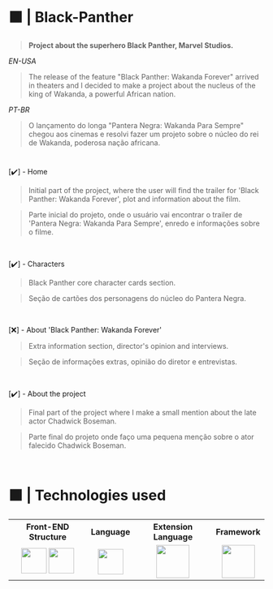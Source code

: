 # ⬛ | Black-Panther
> **Project about the superhero Black Panther, Marvel Studios.**

*EN-USA*
> The release of the feature "Black Panther: Wakanda Forever" arrived in theaters and I decided to make a project about the nucleus of the king of Wakanda, a powerful African nation.

*PT-BR*
> O lançamento do longa "Pantera Negra: Wakanda Para Sempre" chegou aos cinemas e resolvi fazer um projeto sobre o núcleo do rei de Wakanda, poderosa nação africana.

#

[✔️] - Home
> Initial part of the project, where the user will find the trailer for 'Black Panther: Wakanda Forever', plot and information about the film.

> Parte inicial do projeto, onde o usuário vai encontrar o trailer de 'Pantera Negra: Wakanda Para Sempre', enredo e informações sobre o filme.

<br>

[✔️] - Characters
> Black Panther core character cards section.

> Seção de cartões dos personagens do núcleo do Pantera Negra.

<br>

[❌] - About 'Black Panther: Wakanda Forever'
> Extra information section, director's opinion and interviews.

>Seção de informações extras, opinião do diretor e entrevistas.

<br>

[✔️] - About the project
>Final part of the project where I make a small mention about the late actor Chadwick Boseman.

>Parte final do projeto onde faço uma pequena menção sobre o ator falecido Chadwick Boseman.

<br>

# ⬛ | Technologies used

<table>
    <tr>
        <th columnspan=2>Front-END Structure</th>
        <th columnspan=1>Language</th>
        <th columnspan=1>Extension Language</th>
        <th columnspan=1>Framework</th>
    </tr>
    <tr align="center">
        <td>
            <img width="50" src="https://cdn.jsdelivr.net/gh/devicons/devicon/icons/html5/html5-plain.svg"/>
            <img width="50" src="https://cdn.jsdelivr.net/gh/devicons/devicon/icons/css3/css3-plain.svg"/>
        </td>
        <td>
            <img width="50" src="https://cdn.jsdelivr.net/gh/devicons/devicon/icons/javascript/javascript-original.svg"/>
        </td>
        <td>
            <img width="65" src="https://cdn.jsdelivr.net/gh/devicons/devicon/icons/sass/sass-original.svg"/>
        </td>
        <td>
            <img width="65" src="https://cdn.jsdelivr.net/gh/devicons/devicon/icons/bootstrap/bootstrap-plain.svg"/>
        </td>
    </tr>
</table>